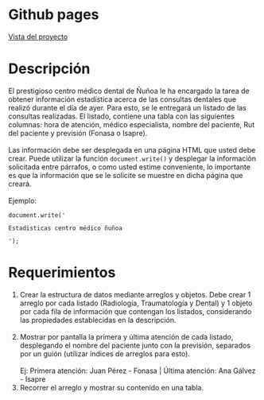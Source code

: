 <!DOCTYPE html>
<html>

<head>
  <meta charset="utf-8">
  <meta name="viewport" content="width=device-width, initial-scale=1.0">
  <link rel="stylesheet" href="https://stackedit.io/style.css" />
</head>

<body class="stackedit">
  <div class="stackedit__html">
    <h1 id="github-pages">Github pages</h1>
    <p><a href="https://josefamendezpruebaunodl.ga/Unidad_3/3_1_VariablesYOperadoresLogicos/index.html">Vista
        del proyecto</a></p>
    <h1 id="desafío">Descripción </h1>
    <p>El prestigioso centro médico dental de Ñuñoa le ha encargado la tarea de obtener
        información estadística acerca de las consultas dentales que realizó durante el día de ayer.
        Para esto, se le entregará un listado de las consultas realizadas. El listado, contiene una
        tabla con las siguientes columnas: hora de atención, médico especialista, nombre del
        paciente, Rut del paciente y previsión (Fonasa o Isapre).
    <br>
    <br>
    Las información debe ser desplegada en una página HTML que usted debe crear. Puede
    utilizar la función <code>document.write()</code> y desplegar la información solicitada entre párrafos, o
    como usted estime conveniente, lo importante es que la información que se le solicite se
    muestre en dicha página que creará.
    <br>
    <br>
    Ejemplo:
    </p>
    <pre><code>document.write('<p>Estadisticas centro médico ñuñoa</p>');</code></pre>  
    <h1>Requerimientos</h1>
    <ol>
        <li>Crear la estructura de datos mediante arreglos y objetos. Debe crear 1 arreglo por
            cada listado (Radiología, Traumatología y Dental) y 1 objeto por cada fila de
            información que contengan los listados, considerando las propiedades establecidas
            en la descripción.
        </li>
        <br>
        <li>
        Mostrar por pantalla la primera y última atención de cada listado, desplegando el
        nombre del paciente junto con la previsión, separados por un guión (utilizar índices
        de arreglos para esto).
        <br>
        <br>
        Ej: Primera atención: Juan Pérez - Fonasa | Última atención: Ana Gálvez - Isapre
        </li>
        <li>
        Recorrer el arreglo y mostrar su contenido en una tabla.
        </li>
    </ol>
  </div>
</body>

</html>
